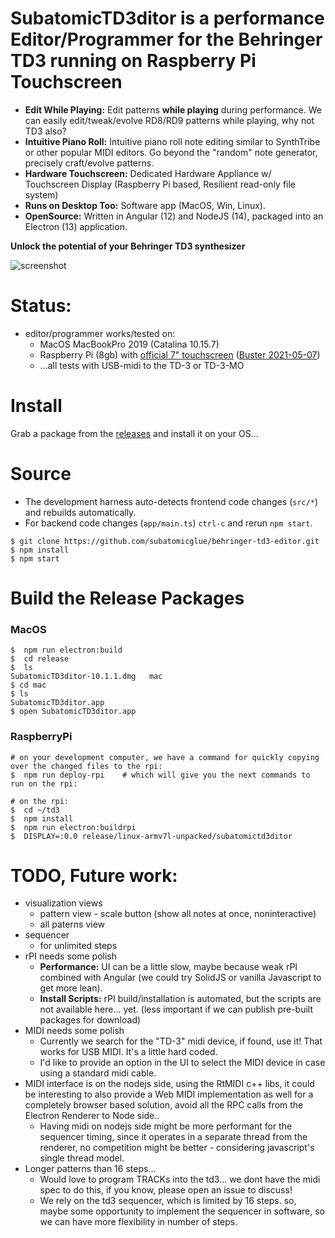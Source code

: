 # SubatomicTD3ditor is a performance Editor/Programmer for the Behringer TD3 running on Raspberry Pi Touchscreen

- **Edit While Playing:**   Edit patterns **while playing** during performance.  We can easily edit/tweak/evolve RD8/RD9 patterns while playing, why not TD3 also?
- **Intuitive Piano Roll:**  Intuitive piano roll note editing similar to SynthTribe or other popular MIDI editors.  Go beyond the "random" note generator, precisely craft/evolve patterns.
- **Hardware Touchscreen:** Dedicated Hardware Appliance w/ Touchscreen Display (Raspberry Pi based, Resilient read-only file system)
- **Runs on Desktop Too:**  Software app  (MacOS, Win, Linux).
- **OpenSource:**  Written in Angular (12) and NodeJS (14), packaged into an Electron (13) application.


**Unlock the potential of your Behringer TD3 synthesizer** 

![screenshot](screenshot.jpg)

# Status:
  - editor/programmer works/tested on:
    - MacOS MacBookPro 2019 (Catalina 10.15.7)
    - Raspberry Pi (8gb) with [official 7" touchscreen](https://www.raspberrypi.org/products/raspberry-pi-touch-display/)  ([Buster 2021-05-07](https://downloads.raspberrypi.org/raspios_armhf/images/raspios_armhf-2021-05-28/))
    - ...all tests with USB-midi to the TD-3 or TD-3-MO

# Install
Grab a package from the [releases](https://github.com/subatomicglue/behringer-td3-editor/releases) and install it on your OS...

# Source
- The development harness auto-detects frontend code changes (`src/*`) and rebuilds automatically.
- For backend code changes (`app/main.ts`) `ctrl-c` and rerun `npm start`.
```
$ git clone https://github.com/subatomicglue/behringer-td3-editor.git
$ npm install
$ npm start
```

# Build the Release Packages
### MacOS
```
$  npm run electron:build
$  cd release
$  ls
SubatomicTD3ditor-10.1.1.dmg   mac
$ cd mac
$ ls
SubatomicTD3ditor.app
$ open SubatomicTD3ditor.app
```

### RaspberryPi
```
# on your development computer, we have a command for quickly copying over the changed files to the rpi:
$  npm run deploy-rpi    # which will give you the next commands to run on the rpi:

# on the rpi:
$  cd ~/td3
$  npm install
$  npm run electron:buildrpi
$  DISPLAY=:0.0 release/linux-armv7l-unpacked/subatomictd3ditor
```

# TODO, Future work:
  - visualization views
    - pattern view - scale button (show all notes at once, noninteractive)
    - all paterns view
  - sequencer
    - for unlimited steps
  - rPI needs some polish
    - **Performance:**   UI can be a little slow, maybe because weak rPI combined with Angular (we could try SolidJS or vanilla Javascript to get more lean).
    - **Install Scripts:** rPI build/installation is automated, but the scripts are not available here...  yet.  (less important if we can publish pre-built packages for download)
  - MIDI needs some polish
    - Currently we search for the "TD-3" midi device, if found, use it!   That works for USB MIDI.  It's a little hard coded.
    - I'd like to provide an option in the UI to select the MIDI device in case using a standard midi cable.
  - MIDI interface is on the nodejs side, using the RtMIDI c++ libs, it could be interesting to also provide a Web MIDI implementation as well for a completely browser based solution, avoid all the RPC calls from the Electron Renderer to Node side..
    - Having midi on nodejs side might be more performant for the sequencer timing, since it operates in a separate thread from the renderer, no competition might be better - considering javascript's single thread model.
  - Longer patterns than 16 steps...
    - Would love to program TRACKs into the td3...  we dont have the midi spec to do this, if you know, please open an issue to discuss!
    - We rely on the td3 sequencer, which is limited by 16 steps.  so, maybe some opportunity to implement the sequencer in software, so we can have more flexibility in number of steps.

